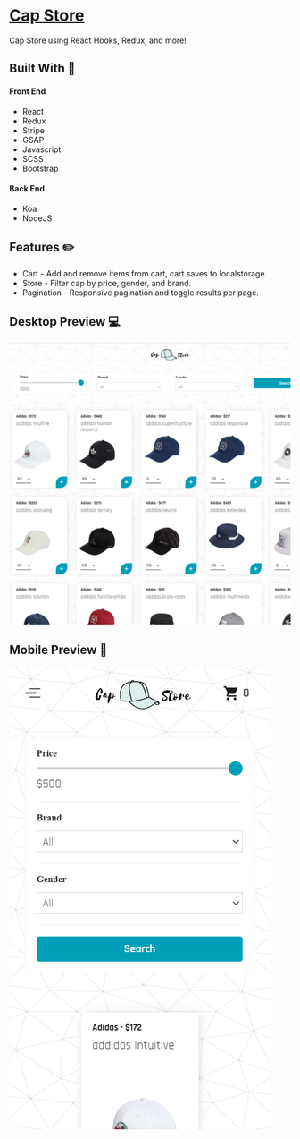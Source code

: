 # [Cap Store](https://cap-store.netlify.app/)

Cap Store using React Hooks, Redux, and more!

## Built With 🔨

#### Front End
* React
* Redux
* Stripe
* GSAP
* Javascript
* SCSS
* Bootstrap

#### Back End
* Koa
* NodeJS


## Features ✏️

* Cart - Add and remove items from cart, cart saves to localstorage.
* Store - Filter cap by price, gender, and brand.
* Pagination - Responsive pagination and toggle results per page.


## Desktop Preview 💻
![Desktop](./assets/cap-store.webp)

## Mobile Preview 📱
![Mobile](./assets/cap-store-mobile.webp)
